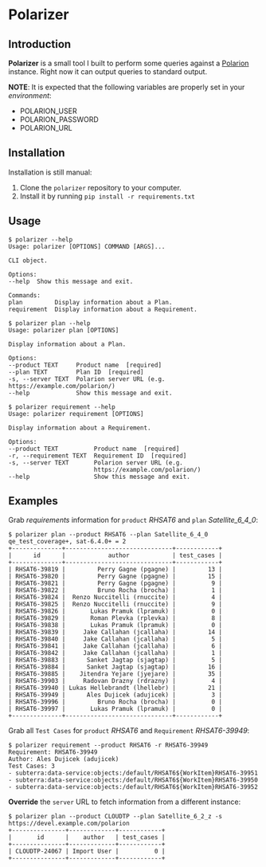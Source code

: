 Polarizer
===========

Introduction
------------

**Polarizer** is a small tool I built to perform some queries against a [Polarion](https://polarion.plm.automation.siemens.com/) instance. Right now it can output queries to standard output.

**NOTE**: It is expected that the following variables are properly set in your *environment*:

* POLARION_USER
* POLARION_PASSWORD
* POLARION_URL

Installation
------------

Installation is still manual:

1. Clone the `polarizer` repository to your computer.
2. Install it by running `pip install -r requirements.txt`

Usage
-----

    $ polarizer --help
    Usage: polarizer [OPTIONS] COMMAND [ARGS]...

    CLI object.

    Options:
    --help  Show this message and exit.

    Commands:
    plan         Display information about a Plan.
    requirement  Display information about a Requirement.

    $ polarizer plan --help
    Usage: polarizer plan [OPTIONS]

    Display information about a Plan.

    Options:
    --product TEXT     Product name  [required]
    --plan TEXT        Plan ID  [required]
    -s, --server TEXT  Polarion server URL (e.g. https://example.com/polarion/)
    --help             Show this message and exit.

    $ polarizer requirement --help
    Usage: polarizer requirement [OPTIONS]

    Display information about a Requirement.

    Options:
    --product TEXT          Product name  [required]
    -r, --requirement TEXT  Requirement ID  [required]
    -s, --server TEXT       Polarion server URL (e.g.
                            https://example.com/polarion/)
    --help                  Show this message and exit.

Examples
--------

Grab *requirements* information for `product` *RHSAT6* and `plan` *Satellite_6_4_0*:

    $ polarizer plan --product RHSAT6 --plan Satellite_6_4_0
    qe_test_coverage+, sat-6.4.0+ = 2
    +--------------+------------------------------+------------+
    |      id      |            author            | test_cases |
    +--------------+------------------------------+------------+
    | RHSAT6-39819 |         Perry Gagne (pgagne) |         13 |
    | RHSAT6-39820 |         Perry Gagne (pgagne) |         15 |
    | RHSAT6-39821 |         Perry Gagne (pgagne) |          9 |
    | RHSAT6-39822 |         Bruno Rocha (brocha) |          1 |
    | RHSAT6-39824 |  Renzo Nuccitelli (rnuccite) |          4 |
    | RHSAT6-39825 |  Renzo Nuccitelli (rnuccite) |          9 |
    | RHSAT6-39826 |       Lukas Pramuk (lpramuk) |          0 |
    | RHSAT6-39829 |       Roman Plevka (rplevka) |          8 |
    | RHSAT6-39838 |       Lukas Pramuk (lpramuk) |          0 |
    | RHSAT6-39839 |     Jake Callahan (jcallaha) |         14 |
    | RHSAT6-39840 |     Jake Callahan (jcallaha) |          5 |
    | RHSAT6-39841 |     Jake Callahan (jcallaha) |          6 |
    | RHSAT6-39842 |     Jake Callahan (jcallaha) |          1 |
    | RHSAT6-39883 |      Sanket Jagtap (sjagtap) |          5 |
    | RHSAT6-39884 |      Sanket Jagtap (sjagtap) |         16 |
    | RHSAT6-39885 |    Jitendra Yejare (jyejare) |         35 |
    | RHSAT6-39903 |     Radovan Drazny (rdrazny) |          4 |
    | RHSAT6-39940 | Lukas Hellebrandt (lhellebr) |         21 |
    | RHSAT6-39949 |      Ales Dujicek (adujicek) |          3 |
    | RHSAT6-39996 |         Bruno Rocha (brocha) |          0 |
    | RHSAT6-39997 |       Lukas Pramuk (lpramuk) |          0 |
    +--------------+------------------------------+------------+

Grab all `Test Cases` for `product` *RHSAT6* and `Requirement` *RHSAT6-39949*:

    $ polarizer requirement --product RHSAT6 -r RHSAT6-39949
    Requirement: RHSAT6-39949
    Author: Ales Dujicek (adujicek)
    Test Cases: 3
    - subterra:data-service:objects:/default/RHSAT6${WorkItem}RHSAT6-39951
    - subterra:data-service:objects:/default/RHSAT6${WorkItem}RHSAT6-39950
    - subterra:data-service:objects:/default/RHSAT6${WorkItem}RHSAT6-39952

**Override** the `server` URL to fetch information from a different instance:

    $ polarizer plan --product CLOUDTP --plan Satellite_6_2_z -s https://devel.example.com/polarion
    +---------------+-------------+------------+
    |       id      |    author   | test_cases |
    +---------------+-------------+------------+
    | CLOUDTP-24067 | Import User |          0 |
    +---------------+-------------+------------+
